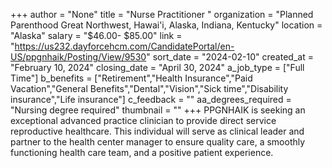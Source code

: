 +++
author = "None"
title = "Nurse Practitioner "
organization = "Planned Parenthood Great Northwest, Hawai'i, Alaska, Indiana, Kentucky"
location = "Alaska"
salary = "$46.00- $85.00"
link = "https://us232.dayforcehcm.com/CandidatePortal/en-US/ppgnhaik/Posting/View/9530"
sort_date = "2024-02-10"
created_at = "February 10, 2024"
closing_date = "April 30, 2024"
a_job_type = ["Full Time"]
b_benefits = ["Retirement","Health Insurance","Paid Vacation","General Benefits","Dental","Vision","Sick time","Disability insurance","Life insurance"]
c_feedback = ""
aa_degrees_required = "Nursing degree required"
thumbnail = ""
+++
PPGNHAIK is seeking an exceptional advanced practice clinician to provide direct service reproductive healthcare. This individual will serve as clinical leader and partner to the health center manager to ensure quality care, a smoothly functioning health care team, and a positive patient experience. 
